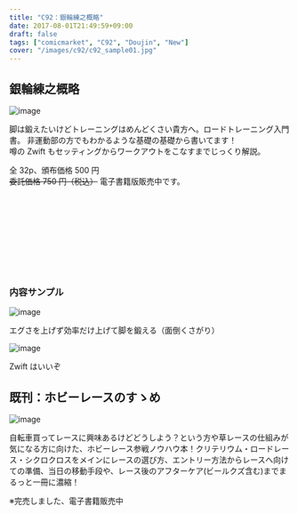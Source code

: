 ```yaml
---
title: "C92：銀輪練之概略"
date: 2017-08-01T21:49:59+09:00
draft: false
tags: ["comicmarket", "C92", "Doujin", "New"]
cover: "/images/c92/c92_sample01.jpg"
---
```


## 銀輪練之概略

![image](/images/c92/c92_sample01.jpg)

脚は鍛えたいけどトレーニングはめんどくさい貴方へ。ロードトレーニング入門書。 非運動部の方でもわかるような基礎の基礎から書いてます！\
噂の Zwift もセッティングからワークアウトをこなすまでじっくり解説。

全 32p、頒布価格 500 円\
~~委託価格 750 円（税込）~~
電子書籍版販売中です。

<div class="iframely-embed"><div class="iframely-responsive" style="height: 140px; padding-bottom: 0;"><a href="https://amzn.to/3aq76Hw" data-iframely-url="//cdn.iframe.ly/2tFaj3f?iframe=card-small"></a></div></div>

### 内容サンプル

![image](/images/c92/c92_sample02.jpg)

エグさを上げず効率だけ上げて脚を鍛える（面倒くさがり）

![image](/images/c92/c92_sample03.jpg)

Zwift はいいぞ

## 既刊：ホビーレースのすゝめ

![image](/images/c90/c90_sample01.png)

自転車買ってレースに興味あるけどどうしよう？という方や草レースの仕組みが気になる方に向けた、ホビーレース参戦ノウハウ本！クリテリウム・ロードレース・シクロクロスをメインにレースの選び方、エントリー方法からレースへ向けての準備、当日の移動手段や、レース後のアフターケア(ビールクズ含む)までまるっと一冊に濃縮！

※完売しました、電子書籍販売中

<div class="iframely-embed"><div class="iframely-responsive" style="height: 140px; padding-bottom: 0;"><a href="https://amzn.to/2NJXuNU" data-iframely-url="//cdn.iframe.ly/KZ9irLe?iframe=card-small"></a></div></div>
